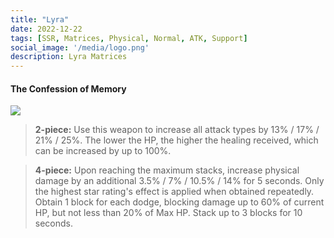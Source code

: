 ```yaml
---
title: "Lyra"
date: 2022-12-22 
tags: [SSR, Matrices, Physical, Normal, ATK, Support]
social_image: '/media/logo.png'
description: Lyra Matrices
---
```

#### The Confession of Memory

![](https://i.postimg.cc/tCt0VWHs/Lyra-m.png)

> **2-piece:** Use this weapon to increase all attack types by 13% / 17% / 21% / 25%. The lower the HP, the higher the healing received, which can be increased by up to 100%.

> **4-piece:** Upon reaching the maximum stacks, increase physical damage by an additional 3.5% / 7% / 10.5% / 14% for 5 seconds. Only the highest star rating's effect is applied when obtained repeatedly. Obtain 1 block for each dodge, blocking damage up to 60% of current HP, but not less than 20% of Max HP. Stack up to 3 blocks for 10 seconds.